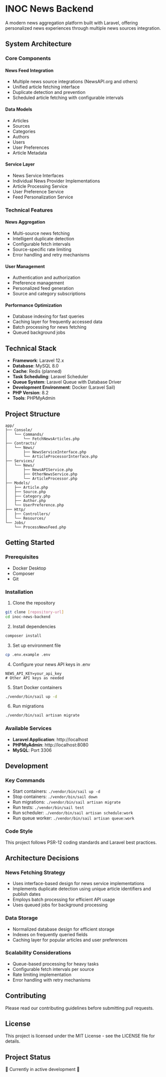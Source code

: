 # INOC News Backend

A modern news aggregation platform built with Laravel, offering personalized news experiences through multiple news sources integration.

## System Architecture

### Core Components

#### News Feed Integration
- Multiple news source integrations (NewsAPI.org and others)
- Unified article fetching interface
- Duplicate detection and prevention
- Scheduled article fetching with configurable intervals

#### Data Models
- Articles
- Sources
- Categories
- Authors
- Users
- User Preferences
- Article Metadata

#### Service Layer
- News Service Interfaces
- Individual News Provider Implementations
- Article Processing Service
- User Preference Service
- Feed Personalization Service

### Technical Features

#### News Aggregation
- Multi-source news fetching
- Intelligent duplicate detection
- Configurable fetch intervals
- Source-specific rate limiting
- Error handling and retry mechanisms

#### User Management
- Authentication and authorization
- Preference management
- Personalized feed generation
- Source and category subscriptions

#### Performance Optimization
- Database indexing for fast queries
- Caching layer for frequently accessed data
- Batch processing for news fetching
- Queued background jobs

## Technical Stack

- **Framework**: Laravel 12.x
- **Database**: MySQL 8.0
- **Cache**: Redis (planned)
- **Task Scheduling**: Laravel Scheduler
- **Queue System**: Laravel Queue with Database Driver
- **Development Environment**: Docker (Laravel Sail)
- **PHP Version**: 8.2
- **Tools**: PHPMyAdmin

## Project Structure

```
app/
├── Console/
│   └── Commands/
│       └── FetchNewsArticles.php
├── Contracts/
│   └── News/
│       ├── NewsServiceInterface.php
│       └── ArticleProcessorInterface.php
├── Services/
│   └── News/
│       ├── NewsAPIService.php
│       ├── OtherNewsService.php
│       └── ArticleProcessor.php
├── Models/
│   ├── Article.php
│   ├── Source.php
│   ├── Category.php
│   ├── Author.php
│   └── UserPreference.php
├── Http/
│   ├── Controllers/
│   └── Resources/
└── Jobs/
    └── ProcessNewsFeed.php
```

## Getting Started

### Prerequisites
- Docker Desktop
- Composer
- Git

### Installation

1. Clone the repository
```bash
git clone [repository-url]
cd inoc-news-backend
```

2. Install dependencies
```bash
composer install
```

3. Set up environment file
```bash
cp .env.example .env
```

4. Configure your news API keys in .env
```
NEWS_API_KEY=your_api_key
# Other API keys as needed
```

5. Start Docker containers
```bash
./vendor/bin/sail up -d
```

6. Run migrations
```bash
./vendor/bin/sail artisan migrate
```

### Available Services

- **Laravel Application**: http://localhost
- **PHPMyAdmin**: http://localhost:8080
- **MySQL**: Port 3306


## Development

### Key Commands

- Start containers: `./vendor/bin/sail up -d`
- Stop containers: `./vendor/bin/sail down`
- Run migrations: `./vendor/bin/sail artisan migrate`
- Run tests: `./vendor/bin/sail test`
- Run scheduler: `./vendor/bin/sail artisan schedule:work`
- Run queue worker: `./vendor/bin/sail artisan queue:work`

### Code Style

This project follows PSR-12 coding standards and Laravel best practices.

## Architecture Decisions

### News Fetching Strategy
- Uses interface-based design for news service implementations
- Implements duplicate detection using unique article identifiers and publish dates
- Employs batch processing for efficient API usage
- Uses queued jobs for background processing

### Data Storage
- Normalized database design for efficient storage
- Indexes on frequently queried fields
- Caching layer for popular articles and user preferences

### Scalability Considerations
- Queue-based processing for heavy tasks
- Configurable fetch intervals per source
- Rate limiting implementation
- Error handling with retry mechanisms

## Contributing

Please read our contributing guidelines before submitting pull requests.

## License

This project is licensed under the MIT License - see the LICENSE file for details.

## Project Status

🚧 Currently in active development 🚧
